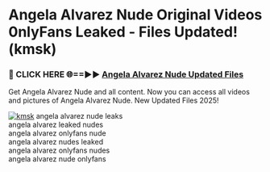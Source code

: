 # Angela Alvarez Nude Original Videos 0nlyFans Leaked - Files Updated! (kmsk)

<h3>🔴 CLICK HERE 🌐==►► <a href="https://tinyurl.com/5h6xmrr3" rel="nofollow">Angela Alvarez Nude Updated Files</a></h3>

Get Angela Alvarez Nude and all content. Now you can access all videos and pictures of Angela Alvarez Nude. New Updated Files 2025!

[![kmsk](https://i.imgur.com/KVD873Z.gif)](https://tinyurl.com/5h6xmrr3)
angela alvarez nude leaks<br>
angela alvarez leaked nudes<br>
angela alvarez onlyfans nude<br>
angela alvarez nudes leaked<br>
angela alvarez onlyfans nudes<br>
angela alvarez nude onlyfans